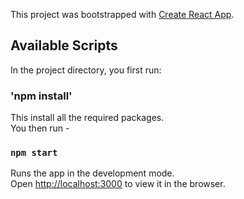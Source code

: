 This project was bootstrapped with [Create React App](https://github.com/facebook/create-react-app).

## Available Scripts

In the project directory, you first run:

### 'npm install'

This install all the required packages. <br />
You then run - </b>

### `npm start`

Runs the app in the development mode.<br />
Open [http://localhost:3000](http://localhost:3000) to view it in the browser.

